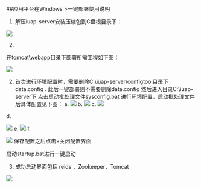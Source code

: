 ##应用平台在Windows下一键部署使用说明

1.	解压iuap-server安装压缩包到C盘根目录下：

 ![](/articles/application/3-/images/111.png)

2.
在tomcat\webapp目录下部署所需工程如下图：
 
  ![](/articles/application/3-/images/222.png)


2.	首次进行环境配置时，需要删除C:\iuap-server\configtool目录下 data.config .
此后一键部署则不需要删除data.config
然后进入目录C:\iuap-server下
点击启动批处理文件sysconfig.bat 进行环境配置，启动批处理文件后具体配置见下图：
a.
  ![](/articles/application/3-/images/333.png)
b.
  ![](/articles/application/3-/images/444.png)
c.
 ![](/articles/application/3-/images/555.png)
 
d.
 
 ![](/articles/application/3-/images/666.png)
e.
  ![](/articles/application/3-/images/777.png)
f.
 
 ![](/articles/application/3-/images/888.png)
保存配置之后点击×关闭配置界面

启动startup.bat进行一键启动

3.	成功启动界面包括 reids ，Zookeeper，Tomcat
 
 ![](/articles/application/3-/images/999.png)
